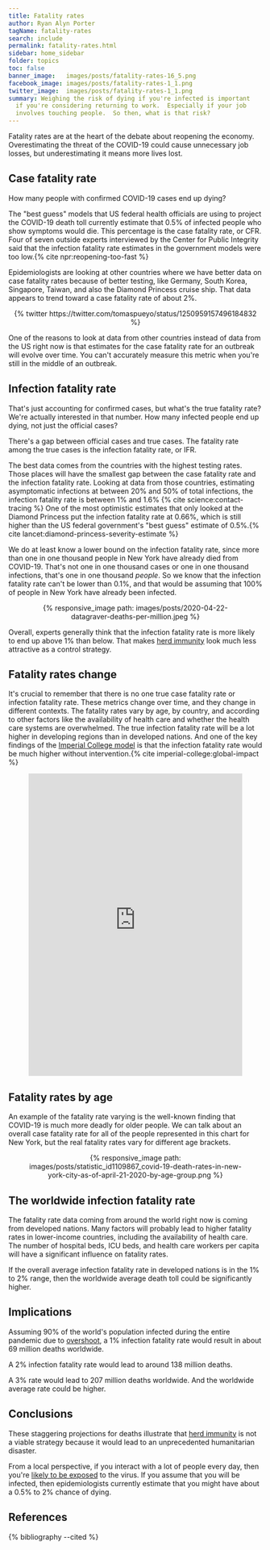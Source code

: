 ```yaml
---
title: Fatality rates
author: Ryan Alyn Porter
tagName: fatality-rates
search: include
permalink: fatality-rates.html
sidebar: home_sidebar
folder: topics
toc: false
banner_image:   images/posts/fatality-rates-16_5.png
facebook_image: images/posts/fatality-rates-1_1.png
twitter_image:  images/posts/fatality-rates-1_1.png
summary: Weighing the risk of dying if you're infected is important
  if you're considering returning to work.  Especially if your job
  involves touching people.  So then, what is that risk?
---
```


Fatality rates are at the heart of the debate about reopening the
economy.  Overestimating the threat of the COVID-19 could cause unnecessary job losses, but underestimating it means more lives lost.

## Case fatality rate

How many people with confirmed COVID-19 cases end up dying?

The "best guess" models that US federal health officials are using to project
the COVID-19 death toll currently estimate that 0.5% of infected people who
show symptoms would die.  This percentage is the case fatality rate, or CFR.
Four of seven outside experts interviewed by the Center for Public Integrity said
that the infection fatality rate estimates in the government models were
too low.{% cite npr:reopening-too-fast %}

Epidemiologists are looking at other countries where we have better data
on case fatality rates because of better testing, like Germany, South Korea,
Singapore, Taiwan, and also the Diamond Princess cruise ship.  That data
appears to trend toward a case fatality rate of about 2%.

<center>
{% twitter https://twitter.com/tomaspueyo/status/1250959157496184832 %}
</center>

One of the reasons to look at data from other countries instead of data
from the US right now is that estimates for the case fatality rate for an
outbreak will evolve over time.  You can't accurately measure this metric
when you're still in the middle of an outbreak.

## Infection fatality rate

That's just accounting for confirmed cases, but what's the true fatality rate?
We're actually interested in that number.  How many infected people
end up dying, not just the official cases?

There's a gap between official cases
and true cases.  The fatality rate among the true cases is the infection
fatality rate, or IFR.

The best data comes from the countries with the highest testing rates.
Those places will have the smallest gap between the case fatality rate and
the infection fatality rate.  Looking at data from those countries,
estimating asymptomatic infections at between 20% and 50% of total infections,
the infection fatality rate is between 1% and 1.6%
{% cite science:contact-tracing %}  One of the most optimistic estimates
that only looked at the Diamond Princess put the infection fatality rate at
0.66%, which is still higher than the US federal government's "best guess"
estimate of 0.5%.{% cite lancet:diamond-princess-severity-estimate %}

We do at least know a lower bound on the infection fatality rate, since more
than one in one thousand people in New York have already died from COVID-19.
That's not one in one thousand cases or one in one thousand infections, that's
one in one thousand _people_.  So we know that the infection fatality rate
can't be lower than 0.1%, and that would be assuming that 100% of people in
New York have already been infected.

<center>
<figure>
{% responsive_image path: images/posts/2020-04-22-datagraver-deaths-per-million.jpeg %}
</figure>
</center>

Overall, experts generally think that the infection fatality rate is more
likely to end up above 1% than below.
That makes [herd immunity](/herd-immunity.html) look much less
attractive as a control strategy.

## Fatality rates change

It's crucial to remember that there is no one true case fatality rate or
infection fatality rate.  These metrics change over time, and they change
in different contexts.  The fatality rates vary by age, by country, and
according to other factors like the availability of health care and whether
the health care systems are overwhelmed.  The true infection fatality rate will be
a lot higher in developing regions than in developed nations.  And one of the
key findings of the [Imperial College model](/imperial-college-model.html)
is that the infection fatality rate would be much higher without
intervention.{% cite imperial-college:global-impact %}

<center>
<figure>
<iframe src="https://ourworldindata.org/grapher/coronavirus-cfr" style="width: 100%; height: 600px; border: 0px none;"></iframe>
</figure>
</center>

## Fatality rates by age

An example of the fatality rate varying is the well-known finding that COVID-19
is much more deadly for older people.  We can talk about an overall case
fatality rate for all of the people represented in this chart for New York, but
the real fatality rates vary for different age brackets.

<center>
<figure>
{% responsive_image path: images/posts/statistic_id1109867_covid-19-death-rates-in-new-york-city-as-of-april-21-2020-by-age-group.png %}
</figure>
</center>

## The worldwide infection fatality rate

The fatality rate data coming from around the world right now is coming from
developed nations.  Many factors will probably lead to higher fatality rates
in lower-income countries, including the availability of health care.  The
number of hospital beds, ICU beds, and health care workers per capita will
have a significant influence on fatality rates.

If the overall average infection fatality rate in developed nations is in the
1% to 2% range, then the worldwide average death toll could be significantly
higher.

## Implications

Assuming 90% of the world's population infected during the entire
pandemic due to [overshoot](/herd-immunity.html#overshoot), a 1% infection
fatality rate would result in about 69 million deaths worldwide.

A 2% infection fatality rate would lead to around 138 million deaths.

A 3% rate would lead to 207 million deaths worldwide.  And the worldwide average
rate could be higher.

## Conclusions

These staggering projections for deaths illustrate that
[herd immunity](/herd-immunity.html) is not a viable strategy because it would
lead to an unprecedented humanitarian disaster.

From a local perspective, if you interact with a lot of people every day,
then you're
[likely to be exposed](products/estimated-one-in-x-sarscov2-infection-odds/) to
the virus.  If you assume that you will be infected, then epidemiologists
currently estimate that you might have about a 0.5% to 2% chance of dying.

## References

{% bibliography --cited %}
